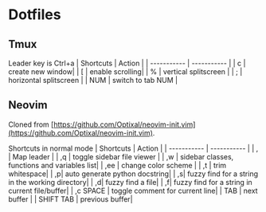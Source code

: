 # Dotfiles
## Tmux
Leader key is Ctrl+a
| Shortcuts | Action |
| ----------- | ----------- |
| c | create new window|
| [ | enable scrolling|
| % | vertical splitscreen |
| ; | horizontal splitscreen |
| NUM | switch to tab NUM |

## Neovim
Cloned from [https://github.com/Optixal/neovim-init.vim](https://github.com/Optixal/neovim-init.vim).

Shortcuts in normal mode
| Shortcuts | Action |
| ----------- | ----------- |
| , | Map leader |
| ,q | toggle sidebar file viewer |
| ,w | sidebar classes, functions and variables list|
| ,ee | change color scheme |
| ,t | trim whitespace|
| ,p| auto generate python docstring|
| ,s| fuzzy find for a string in the working directory|
| ,d|  fuzzy find a file|
| ,f| fuzzy find for a string in current file/buffer|
| ,c SPACE | toggle comment for current line|
| TAB | next buffer |
| SHIFT TAB | previous buffer|



